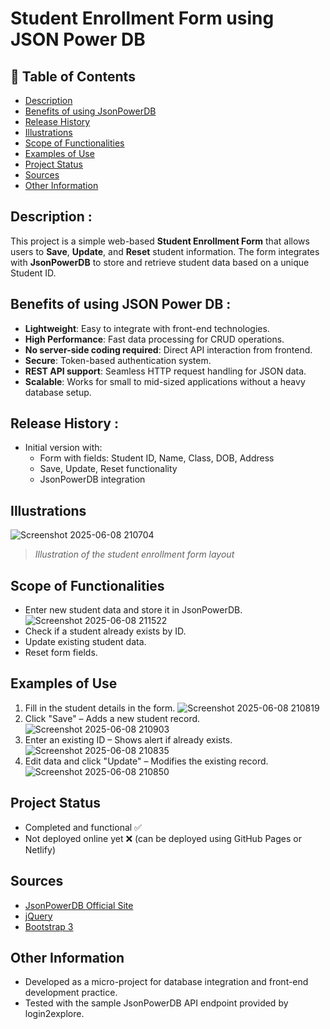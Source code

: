 # Student Enrollment Form using JSON Power DB

## 📑 Table of Contents
- [Description](#-description)
- [Benefits of using JsonPowerDB](#-benefits-of-using-jsonpowerdb)
- [Release History](#-release-history)
- [Illustrations](#-illustrations)
- [Scope of Functionalities](#-scope-of-functionalities)
- [Examples of Use](#-examples-of-use)
- [Project Status](#-project-status)
- [Sources](#-sources)
- [Other Information](#-other-information)

## Description :
This project is a simple web-based **Student Enrollment Form** that allows users to **Save**, **Update**, and **Reset** student information. The form integrates with **JsonPowerDB** to store and retrieve student data based on a unique Student ID.

## Benefits of using JSON Power DB :
- **Lightweight**: Easy to integrate with front-end technologies.
- **High Performance**: Fast data processing for CRUD operations.
- **No server-side coding required**: Direct API interaction from frontend.
- **Secure**: Token-based authentication system.
- **REST API support**: Seamless HTTP request handling for JSON data.
- **Scalable**: Works for small to mid-sized applications without a heavy database setup.

## Release History :
- Initial version with:
  - Form with fields: Student ID, Name, Class, DOB, Address
  - Save, Update, Reset functionality
  - JsonPowerDB integration

 ## Illustrations
 ![Screenshot 2025-06-08 210704](https://github.com/user-attachments/assets/05a2b323-18cb-475b-8bea-0adc7ee8b44c)
> *Illustration of the student enrollment form layout*

## Scope of Functionalities
- Enter new student data and store it in JsonPowerDB.
  ![Screenshot 2025-06-08 211522](https://github.com/user-attachments/assets/10f57033-7b3d-409e-b9d4-e503fc5c71a5)
- Check if a student already exists by ID.
- Update existing student data.
- Reset form fields.

## Examples of Use
1. Fill in the student details in the form. ![Screenshot 2025-06-08 210819](https://github.com/user-attachments/assets/a4240e03-0ed9-4a84-9c10-129989b38ab4)
2. Click "Save" – Adds a new student record. ![Screenshot 2025-06-08 210903](https://github.com/user-attachments/assets/2b9b7448-3b58-4a1d-b08e-9d6bb1346706)
3. Enter an existing ID – Shows alert if already exists. ![Screenshot 2025-06-08 210835](https://github.com/user-attachments/assets/f244644d-3cf3-42df-9fec-2f87de267b94)
4. Edit data and click "Update" – Modifies the existing record. ![Screenshot 2025-06-08 210850](https://github.com/user-attachments/assets/b3edb223-098b-45a2-b100-1f3a5104f894)

## Project Status
- Completed and functional ✅
- Not deployed online yet ❌ (can be deployed using GitHub Pages or Netlify)

## Sources
- [JsonPowerDB Official Site](https://login2explore.com/jpdb)
- [jQuery](https://jquery.com/)
- [Bootstrap 3](https://getbootstrap.com/docs/3.4/)

## Other Information
- Developed as a micro-project for database integration and front-end development practice.
- Tested with the sample JsonPowerDB API endpoint provided by login2explore.
